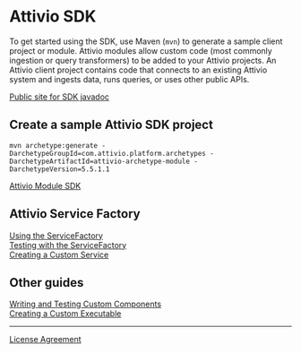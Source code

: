 # Attivio SDK
To get started using the SDK, use Maven (`mvn`) to generate a sample client project or module.  Attivio modules allow custom
code (most commonly ingestion or query transformers) to be added to your Attivio projects.  An Attivio client project contains
code that connects to an existing Attivio system and ingests data, runs queries, or uses other public APIs.

[Public site for SDK javadoc](https://attivio.github.io/sdk-5.5-javadoc/index.html)

## Create a sample Attivio SDK project

    mvn archetype:generate -DarchetypeGroupId=com.attivio.platform.archetypes -DarchetypeArtifactId=attivio-archetype-module -DarchetypeVersion=5.5.1.1

[Attivio Module SDK](attivio_module_sdk.md)

## Attivio Service Factory

[Using the ServiceFactory](service_factory.md)  
[Testing with the ServiceFactory](testing_service_factory.md)  
[Creating a Custom Service](creating_a_custom_service.md)  

## Other guides

[Writing and Testing Custom Components](writing_and_testing_components.md)  
[Creating a Custom Executable](creating_a_custom_executable.md)

***
[License Agreement](license.md)